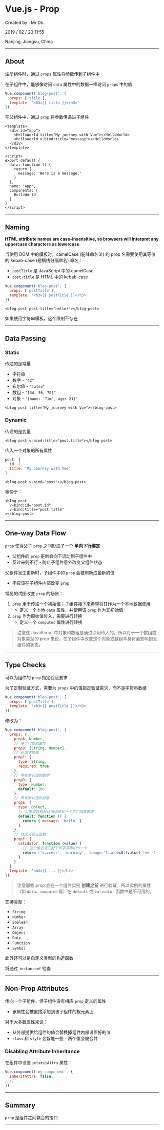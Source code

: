 # Vue.js - Prop

Created by : Mr Dk.

2019 / 02 / 23 11:55

Nanjing, Jiangsu, China

---

## About

注册组件时，通过 `props` 属性将参数传到子组件中

在子组件中，能够像访问 `data` 属性中的数据一样访问 `props` 中的值

```javascript
Vue.component('blog-post', {
  props: ['title'],
  template: '<h3>{{ title }}</h3>'
})
```

在父组件中，通过 `prop` 将参数传递进子组件

```vue
<template>
  <div id="app">
    <HelloWorld title="My journey with Vue"></HelloWorld>
    <HelloWorld v-bind:title="message"></HelloWorld>
  </div>
</template>

<script>
export default {
  data: function () {
    return {
      message: 'Here is a message.'
    }
  },
  name: 'App',
  components: {
    HelloWorld
  }
}
</script>
```

---

## Naming

__HTML attribute names are case-insensitive, so browsers will interpret any uppercase characters as lowercase.__

当使用 DOM 中的模板时，camelCase (驼峰命名法) 的 prop 名需要使用其等价的 kebab-case (短横线分隔命名) 命名：

* `postTitle` 是 JavaScript 中的 camelCase
* `post-title` 是 HTML 中的 kebab-case

```javascript
Vue.component('blog-post', {
  props: ['postTitle'],
  template: '<h3>{{ postTitle }}</h3>'
})
```

```vue
<blog-post post-title="hello!"></blog-post>
```

如果使用字符串模板，这个限制不存在

---

## Data Passing

### Static

传递的是常量

* 字符串
* 数字 - `"42"`
* 布尔值 - `"false"`
* 数组 - `"[34, 56, 78]"`
* 对象 - `"{name: 'Tim', age: 21}"`

```vue
<blog-post title="My journey with Vue"></blog-post>
```

### Dynamic

传递的是变量

```vue
<blog-post v-bind:title="post.title"></blog-post>
```

传入一个对象的所有属性

```javascript
post: {
  id: 1,
  title: 'My Journey with Vue'
}
```

```vue
<blog-post v-bind="post"></blog-post>
```

等价于：

```vue
<blog-post
  v-bind:id="post.id"
  v-bind:title="post.title"
></blog-post>
```

---

## One-way Data Flow

`prop` 使得父子 `prop` 之间形成了一个 __单向下行绑定__

* 父组件的 `prop` 更新会向下流动到子组件中
* 反过来则不行 - 防止子组件意外改变父组件状态

父组件发生更新时，子组件中的 `prop` 会被刷新成最新的值

* 不应该在子组件内部改变 `prop`

常见的试图改变 `prop` 的场景：

1. `prop` 用于传递一个初始值；子组件接下来希望将其作为一个本地数据使用
   * 定义一个本地 `data` 属性，并使用该 `prop` 作为其初始值
2. `prop` 作为原始值传入，需要进行转换
   * 定义一个 `computed` 属性进行转换

> 注意在 JavaScript 中对象和数组是通过引用传入的，所以对于一个数组或对象类型的 prop 来说，在子组件中改变这个对象或数组本身将会影响到父组件的状态。

---

## Type Checks

可以为组件的 `prop` 指定验证要求

为了定制验证方式，需要为 `props` 中的值指定验证需求，而不是字符串数组

```javascript
Vue.component('blog-post', {
  props: ['postTitle'],
  template: '<h3>{{ postTitle }}</h3>'
})
```

修改为：

```javascript
Vue.component('blog-post', {
  props: {
    propA: Number,
    // 多个可能的属性
    propB: [String, Number],
    // 必填字符串
    propC: {
      type: String,
      required: true
    },
    // 带有默认值的数字
    propD: {
      type: Number,
      default: 100
    },
    // 带有默认值的对象
    propE: {
      type: Object,
      // 对象或数组默认值必须从一个工厂函数获取
      default: function () {
        return { message: 'hello' }
      }
    },
    // 自定义验证函数
    propF: {
      validator: function (value) {
        // 这个值必须匹配下列字符串中的一个
        return ['success', 'warning', 'danger'].indexOf(value) !== -1
      }
    }
  }
  template: '<h3>{{ ... }}</h3>'
})
```

>注意那些 prop 会在一个组件实例 __创建之前__ 进行验证，所以实例的属性（如 `data`、`computed` 等）在 `default` 或 `validator` 函数中是不可用的。

支持类型：

* `String`
* `Number`
* `Boolean`
* `Array`
* `Object`
* `Date`
* `Function`
* `Symbol`

此外还可以是自定义类型的构造函数

将通过 `instanceof` 检查

---

## Non-Prop Attributes

传向一个子组件，但子组件没有相应 `prop` 定义的属性

* 该属性会被直接添加到该子组件的根元素上

对于大多数属性来说：

* 从外部提供给组件的值会替换掉组件内部设置好的值
* `class` 和 `style` 会智能一些 - 两个值会被合并

### Disabling Attribute Inheritance

在组件中设置 `inheritAttrs` 属性：

```js
Vue.component('my-component', {
  inheritAttrs: false,
  // ...
})
```

---

## Summary

`prop` 是组件之间耦合的接口

---

